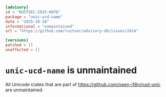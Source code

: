 ```toml
[advisory]
id = "RUSTSEC-2025-0076"
package = "unic-ucd-name"
date = "2025-10-18"
informational = "unmaintained"
url = "https://github.com/rustsec/advisory-db/issues/2414"

[versions]
patched = []
unaffected = []
```

# `unic-ucd-name` is unmaintained

All Unicode crates that are part of https://github.com/open-i18n/rust-unic are unmaintained.
